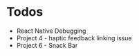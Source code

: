 # Todos

- React Native Debugging
- Project 4 - haptic feedback linking issue
- Project 6 - Snack Bar
